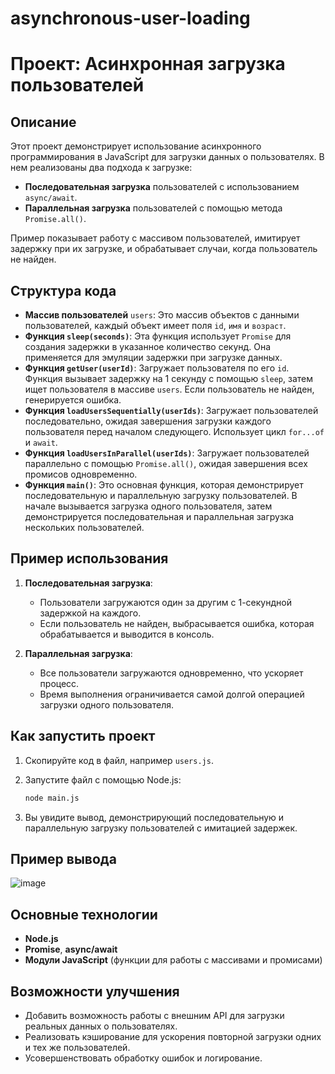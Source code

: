 # asynchronous-user-loading
# Проект: Асинхронная загрузка пользователей

## Описание

Этот проект демонстрирует использование асинхронного программирования в JavaScript для загрузки данных о пользователях. В нем реализованы два подхода к загрузке:
- **Последовательная загрузка** пользователей с использованием `async/await`.
- **Параллельная загрузка** пользователей с помощью метода `Promise.all()`.

Пример показывает работу с массивом пользователей, имитирует задержку при их загрузке, и обрабатывает случаи, когда пользователь не найден.

## Структура кода

- **Массив пользователей** `users`: Это массив объектов с данными пользователей, каждый объект имеет поля `id`, `имя` и `возраст`.
- **Функция `sleep(seconds)`**: Эта функция использует `Promise` для создания задержки в указанное количество секунд. Она применяется для эмуляции задержки при загрузке данных.
- **Функция `getUser(userId)`**: Загружает пользователя по его `id`. Функция вызывает задержку на 1 секунду с помощью `sleep`, затем ищет пользователя в массиве `users`. Если пользователь не найден, генерируется ошибка.
- **Функция `loadUsersSequentially(userIds)`**: Загружает пользователей последовательно, ожидая завершения загрузки каждого пользователя перед началом следующего. Использует цикл `for...of` и `await`.
- **Функция `loadUsersInParallel(userIds)`**: Загружает пользователей параллельно с помощью `Promise.all()`, ожидая завершения всех промисов одновременно.
- **Функция `main()`**: Это основная функция, которая демонстрирует последовательную и параллельную загрузку пользователей. В начале вызывается загрузка одного пользователя, затем демонстрируется последовательная и параллельная загрузка нескольких пользователей.

## Пример использования

1. **Последовательная загрузка**:
    - Пользователи загружаются один за другим с 1-секундной задержкой на каждого.
    - Если пользователь не найден, выбрасывается ошибка, которая обрабатывается и выводится в консоль.

2. **Параллельная загрузка**:
    - Все пользователи загружаются одновременно, что ускоряет процесс.
    - Время выполнения ограничивается самой долгой операцией загрузки одного пользователя.

## Как запустить проект

1. Скопируйте код в файл, например `users.js`.
2. Запустите файл с помощью Node.js:

   ```bash
   node main.js
   ```

3. Вы увидите вывод, демонстрирующий последовательную и параллельную загрузку пользователей с имитацией задержек.

## Пример вывода

![image](https://github.com/user-attachments/assets/a3e83efb-80bb-4451-9cb5-cc2e005ae857)

## Основные технологии

- **Node.js**
- **Promise**, **async/await**
- **Модули JavaScript** (функции для работы с массивами и промисами)

## Возможности улучшения

- Добавить возможность работы с внешним API для загрузки реальных данных о пользователях.
- Реализовать кэширование для ускорения повторной загрузки одних и тех же пользователей.
- Усовершенствовать обработку ошибок и логирование.




